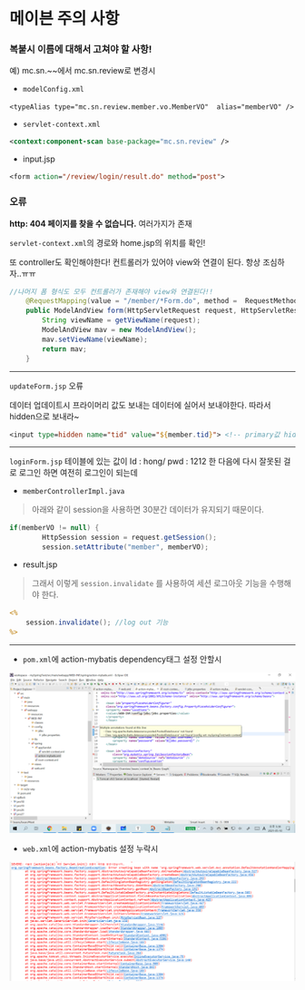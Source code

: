 # 메이븐 주의 사항

### 복붙시 이름에 대해서 고쳐야 할 사항!

예) mc.sn.~~에서 mc.sn.review로 변경시

- `modelConfig.xml`

`<typeAlias type="mc.sn.review.member.vo.MemberVO"  alias="memberVO" />`

- `servlet-context.xml`

```xml
<context:component-scan base-package="mc.sn.review" />
```

- input.jsp

```jsp
<form action="/review/login/result.do" method="post">
```



### 오류

**http: 404 페이지를 찾을 수 없습니다.** 여러가지가 존재

`servlet-context.xml`의 경로와 home.jsp의 위치를 확인!

또 controller도 확인해야한다! 컨트롤러가 있어야 view와 연결이 된다. 항상 조심하자..ㅠㅠ

```java
//나머지 폼 형식도 모두 컨트롤러가 존재해야 view와 연결된다!!
	@RequestMapping(value = "/member/*Form.do", method =  RequestMethod.GET)
	public ModelAndView form(HttpServletRequest request, HttpServletResponse response) throws Exception {
		String viewName = getViewName(request);
		ModelAndView mav = new ModelAndView();
		mav.setViewName(viewName);
		return mav;
	}
```



---



`updateForm.jsp` 오류

데이터 업데이트시 프라이머리 값도 보내는 데이터에 실어서 보내야한다. 따라서 hidden으로 보내라~

```jsp
<input type=hidden name="tid" value="${member.tid}"> <!-- primary값 hidden으로 보내야 한다! --> 
```



---



`loginForm.jsp` 테이블에 있는 값이 Id : hong/ pwd : 1212 한 다음에 다시 잘못된 걸로 로그인 하면 여전히 로그인이 되는데 



- `memberControllerImpl.java`

> 아래와 같이 session을 사용하면 30분간 데이터가 유지되기 때문이다. 

```java
if(memberVO != null) {
	    HttpSession session = request.getSession();
	    session.setAttribute("member", memberVO);
```



- result.jsp

> 그래서 이렇게 `session.invalidate` 를 사용하여 세션 로그아웃 기능을 수행해야 한다.

```jsp
<%
	session.invalidate(); //log out 기능
%>
```



---



- `pom.xml`에 action-mybatis dependency태그 설정 안할시

![](../img/error-pom.xml.png)



- `web.xml`에 action-mybatis 설정 누락시

![](../img/error.png)
